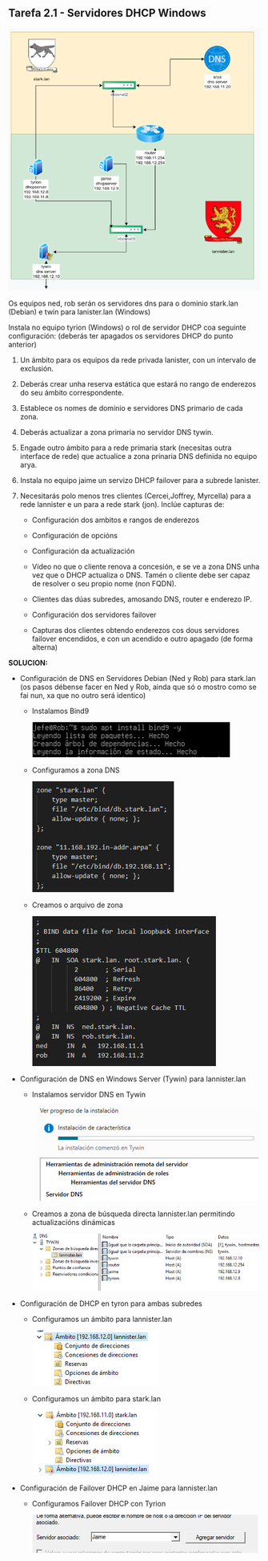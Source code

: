 ## Tarefa 2.1 - Servidores DHCP Windows
![enunciado](imaxes/enunciado.png)

Os equipos ned, rob serán os servidores dns para o dominio stark.lan (Debian) e twin para lanister.lan (Windows)

Instala no equipo tyrion (Windows) o rol de servidor DHCP coa seguinte configuración: (deberás ter apagados os servidores DHCP do punto anterior)

1. Un ámbito para os equipos da rede privada lanister, con un intervalo de exclusión.

2. Deberás crear unha reserva estática que estará no rango de enderezos do seu ámbito correspondente.

3. Establece os nomes de dominio e servidores DNS primario de cada zona.

4. Deberás actualizar a zona primaria no servidor DNS tywin.

5. Engade outro ámbito para a rede primaria stark (necesitas outra interface de rede) que actualice a zona prinaria DNS definida no equipo arya.

6. Instala no equipo jaime un servizo DHCP failover para a subrede lanister.

7. Necesitarás polo menos tres clientes (Cercei,Joffrey, Myrcella) para a rede lannister e un para a  rede stark (jon).
Inclúe capturas de:
    - Configuración dos ambitos e rangos de enderezos

    - Configuración de opcións

    - Configuración da actualización

    - Vídeo no que o cliente renova a concesión, e se ve  a zona DNS unha vez que o DHCP actualiza o DNS. Tamén o cliente debe ser capaz de resolver o seu propio nome (non FQDN).

    - Clientes das dúas subredes, amosando DNS, router e enderezo IP.

    - Configuración dos servidores failover

    - Capturas dos clientes obtendo enderezos cos dous servidores failover encendidos, e con un acendido e outro apagado (de forma alterna)

**SOLUCION:**

- Configuración de DNS en Servidores Debian (Ned y Rob) para stark.lan (os pasos débense facer en Ned y Rob, ainda que só o mostro como se fai nun, xa que no outro será identico)

    - Instalamos Bind9

        ![imaxe1](imaxes/solapt1.1.png)
    
    - Configuramos a zona DNS

        ![imaxe2](imaxes/solapt1.2.png)

    - Creamos o arquivo de zona

        ![imaxe3](imaxes/solapt1.3.png)

- Configuración de DNS en Windows Server (Tywin) para lannister.lan

    - Instalamos servidor DNS en Tywin

        ![imaxe4](imaxes/solapt2.1.png)
    
    - Creamos a zona de búsqueda directa lannister.lan permitindo actualizacións dinámicas

        ![imaxe5](imaxes/solapt2.2.png)

- Configuración de DHCP en tyron para ambas subredes

    - Configuramos un ámbito para lannister.lan

        ![imaxe6](imaxes/solapt2.3.png)

    - Configuramos un ámbito para stark.lan

        ![imaxe7](imaxes/solapt2.4.png)
    
- Configuración de Failover DHCP en Jaime para lannister.lan

    - Configuramos Failover DHCP con Tyrion

        ![imaxe8](imaxes/solapt3.1.png)